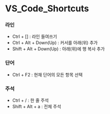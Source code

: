 # VS_Code_Shortcuts

### 라인
* Ctrl + [] : 라인 들여쓰기
* Ctrl + Alt + Down(Up) : 커서를 아래(위) 추가
* Shift + Alt + Down(Up) : 아래(위)에 행 복사 추가

### 단어
* Ctrl + F2 : 현재 단어의 모든 항목 선택

### 주석
* Ctrl + / : 한 줄 주석
* Shift + Alt + a : 전체 주석 

